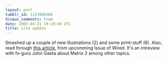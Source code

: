 ```yaml
---
layout: post
tumblr_id: 1133046566
disqus_comments: true
date: 2003-04-21 19:19:45 UTC
title: site update
---
```


Smashed up a couple of new illustrations (2) and some print-stuff (6). Also, read through <a href="http://www.wired.com/wired/archive/11.05/matrix2_pr.html" target="_blank">this article</a>, from upcomming Issue of Wired. It's an intreview with fx-guru John Gaeta about Matrix 2 among other topics.
